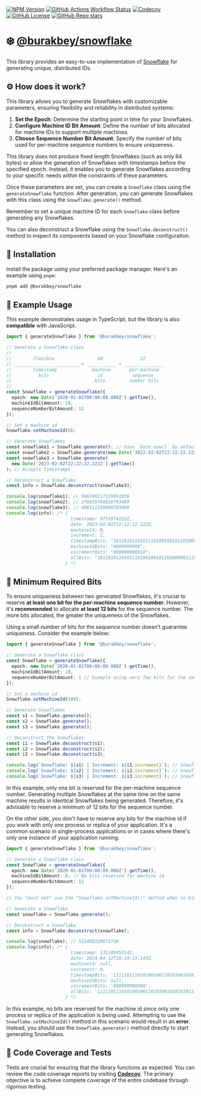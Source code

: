 [![NPM Version](https://img.shields.io/npm/v/%40burakbey%2Fsnowflake?style=for-the-badge&logo=npm&color=blue&cacheSeconds=3600)](https://npmjs.com/package/@burakbey/snowflake)
[![GitHub Actions Workflow Status](https://img.shields.io/github/actions/workflow/status/bur4kbey/snowflake/test.yml?style=for-the-badge&label=tests&cacheSeconds=3600)](https://github.com/BUR4KBEY/snowflake/actions/workflows/test.yml)
[![Codecov](https://img.shields.io/codecov/c/github/bur4kbey/snowflake?style=for-the-badge&cacheSeconds=3600)](https://app.codecov.io/gh/BUR4KBEY/snowflake)
[![GitHub License](https://img.shields.io/github/license/bur4kbey/snowflake?style=for-the-badge)](https://github.com/BUR4KBEY/snowflake/blob/main/LICENSE)
[![GitHub Repo stars](https://img.shields.io/github/stars/bur4kbey/snowflake?style=for-the-badge&label=%E2%AD%90%20STARS&color=yellow&cacheSeconds=3600)](https://github.com/BUR4KBEY/snowflake)

# ❄️ [@burakbey/snowflake](https://npmjs.com/package/@burakbey/snowflake)

This library provides an easy-to-use implementation of [Snowflake](https://en.wikipedia.org/wiki/Snowflake_ID) for generating unique, distributed IDs.

## ⚙️ How does it work?

This library allows you to generate Snowflakes with customizable parameters, ensuring flexibility and reliability in distributed systems:

1. **Set the Epoch**: Determine the starting point in time for your Snowflakes.
2. **Configure Machine ID Bit Amount**: Define the number of bits allocated for machine IDs to support multiple machines.
3. **Choose Sequence Number Bit Amount**: Specify the number of bits used for per-machine sequence numbers to ensure uniqueness.

This library does not produce fixed length Snowflakes (such as only 64 bytes) or allow the generation of Snowflakes with timestamps before the specified epoch. Instead, it enables you to generate Snowflakes according to your specific needs within the constraints of these parameters.

Once these parameters are set, you can create a `Snowflake` class using the `generateSnowflake` function. After generation, you can generate Snowflakes with this class using the `Snowflake.generate()` method.

Remember to set a unique machine ID for each `Snowflake` class before generating any Snowflakes.

You can also deconstruct a Snowflake using the `Snowflake.deconstruct()` method to inspect its components based on your Snowflake configuration.

## 🚀 Installation

Install the package using your preferred package manager. Here's an example using `pnpm`:

```bash
pnpm add @burakbey/snowflake
```

## 📝 Example Usage

This example demonstrates usage in TypeScript, but the library is also **compatible** with JavaScript.

```ts
import { generateSnowflake } from '@burakbey/snowflake';

// Generate a Snowflake class
//
//        flexible                10              12
// ________________________ + ___________ + _______________
//        timestamp             machine       per-machine
//          bits                  id           sequence
//                               bits         number bits
//
const Snowflake = generateSnowflake({
  epoch: new Date('2020-01-01T00:00:00.000Z').getTime(),
  machineIdBitAmount: 10,
  sequenceNumberBitAmount: 12
});

// Set a machine id
Snowflake.setMachineId(0);

// Generate Snowflakes
const snowflake1 = Snowflake.generate(); // Uses `Date.now()` by default
const snowflake2 = Snowflake.generate(new Date('2022-02-02T22:22:22.222Z')); // Accepts Date objects
const snowflake3 = Snowflake.generate(
  new Date('2023-02-02T22:22:22.222Z').getTime()
); // Accepts timestamps

// Deconstruct a Snowflake
const info = Snowflake.deconstruct(snowflake3);

console.log(snowflake1); // 566390217229991936
console.log(snowflake2); // 276839760016703489
console.log(snowflake3); // 409111330960703490
console.log(info); /* {
                        timestamp: 97539742222,
                        date: 2023-02-02T22:22:22.222Z,
                        machineId: 0,
                        increment: 2,
                        timestampBits: "1011010110101110100100101101000001110",
                        machineIdBits: "0000000000",
                        incrementBits: "000000000010",
                        allBits: "10110101101011101001001011010000011100000000000000000000010",
                      } */
```

## 🔑 Minimum Required Bits

To ensure uniqueness between two generated Snowflakes, it's crucial to reserve **at least one bit for the per-machine sequence number**. However, it's **recommended** to allocate **at least 12 bits** for the sequence number. The more bits allocated, the greater the uniqueness of the Snowflakes.

Using a small number of bits for the sequence number doesn't guarantee uniqueness. Consider the example below:

```ts
import { generateSnowflake } from '@burakbey/snowflake';

// Generate a Snowflake class
const Snowflake = generateSnowflake({
  epoch: new Date('2020-01-01T00:00:00.000Z').getTime(),
  machineIdBitAmount: 10,
  sequenceNumberBitAmount: 1 // Example using very few bits for the sequence number
});

// Set a machine id
Snowflake.setMachineId(100);

// Generate Snowflakes
const s1 = Snowflake.generate();
const s2 = Snowflake.generate();
const s3 = Snowflake.generate();

// Deconstruct the Snowflakes
const i1 = Snowflake.deconstruct(s1);
const i2 = Snowflake.deconstruct(s2);
const i3 = Snowflake.deconstruct(s3);

console.log(`Snowflake: ${s1} | Increment: ${i1.increment}`); // Snowflake: 276703343268040 | Increment: 0
console.log(`Snowflake: ${s2} | Increment: ${i2.increment}`); // Snowflake: 276703343268041 | Increment: 1
console.log(`Snowflake: ${s3} | Increment: ${i3.increment}`); // Snowflake: 276703343268040 | Increment: 0
```

In this example, only one bit is reserved for the per-machine sequence number. Generating multiple Snowflakes at the same time on the same machine results in identical Snowflakes being generated. Therefore, it's advisable to reserve a minimum of 12 bits for the sequence number.

On the other side, you don't have to reserve any bits for the machine id if you work with only one process or replica of your application. It's a common scenario in single-process applications or in cases where there's only one instance of your application running.

```ts
import { generateSnowflake } from '@burakbey/snowflake';

// Generate a Snowflake class
const Snowflake = generateSnowflake({
  epoch: new Date('2020-01-01T00:00:00.000Z').getTime(),
  machineIdBitAmount: 0, // No bits reserved for machine id
  sequenceNumberBitAmount: 12
});

// You *must not* use the "Snowflake.setMachineId()" method when no bits are reserved for the machine id.

// Generate a Snowflake
const snowflake = Snowflake.generate();

// Deconstruct a Snowflake
const info = Snowflake.deconstruct(snowflake);

console.log(snowflake); // 553408320073728
console.log(info); /* {
                        timestamp: 135109453143,
                        date: 2024-04-12T18:24:13.143Z,
                        machineId: null,
                        increment: 0,
                        timestampBits: '1111101110101001001101010010101010111',
                        machineIdBits: null,
                        incrementBits: '000000000000',
                        allBits: '1111101110101001001101010010101010111000000000000'
                      } */
```

In this example, no bits are reserved for the machine id since only one process or replica of the application is being used. Attempting to use the `Snowflake.setMachineId()` method in this scenario would result in an **error**. Instead, you should use the `Snowflake.generate()` method directly to start generating Snowflakes.

## 🧪 Code Coverage and Tests

Tests are crucial for ensuring that the library functions as expected. You can review the code coverage reports by visiting [**Codecov**](https://app.codecov.io/gh/BUR4KBEY/snowflake). The primary objective is to achieve complete coverage of the entire codebase through rigorous testing.
